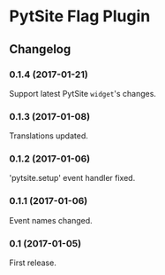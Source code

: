 # PytSite Flag Plugin


## Changelog


### 0.1.4 (2017-01-21)
Support latest PytSite `widget`'s changes.


### 0.1.3 (2017-01-08)
Translations updated.


### 0.1.2 (2017-01-06)
'pytsite.setup' event handler fixed.


### 0.1.1 (2017-01-06)
Event names changed.


### 0.1 (2017-01-05)
First release.
